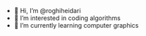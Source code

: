 - 👋 Hi, I’m @roghiheidari
- 👀 I’m interested in coding algorithms
- 🌱 I’m currently learning computer graphics


<!---
roghiheidari/roghiheidari is a ✨ special ✨ repository because its `README.md` (this file) appears on your GitHub profile.
You can click the Preview link to take a look at your changes.
--->
